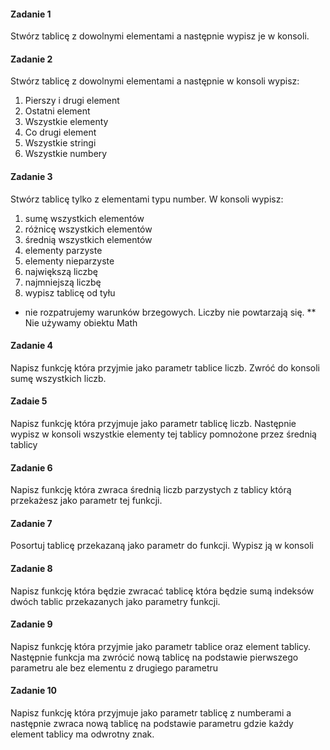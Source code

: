 #### Zadanie 1

Stwórz tablicę z dowolnymi elementami a następnie wypisz je w konsoli.

#### Zadanie 2

Stwórz tablicę z dowolnymi elementami a następnie w konsoli wypisz:

1. Pierszy i drugi element
2. Ostatni element
3. Wszystkie elementy
4. Co drugi element
5. Wszystkie stringi
6. Wszystkie numbery 

#### Zadanie 3

Stwórz tablicę tylko z elementami typu number. W konsoli wypisz:

1. sumę wszystkich elementów
2. różnicę wszystkich elementów
3. średnią wszystkich elementów
4. elementy parzyste
5. elementy nieparzyste
6. największą liczbę
7. najmniejszą liczbę
8. wypisz tablicę od tyłu

* nie rozpatrujemy warunków brzegowych. Liczby nie powtarzają się.
** Nie używamy obiektu Math

#### Zadanie 4

Napisz funkcję która przyjmie jako parametr tablice liczb. Zwróć do konsoli sumę wszystkich liczb.

#### Zadaie 5

Napisz funkcję która przyjmuje jako parametr tablicę liczb. Następnie wypisz w konsoli wszystkie elementy tej tablicy pomnożone przez średnią tablicy

#### Zadanie 6

Napisz funkcję która zwraca średnią liczb parzystych z tablicy którą przekażesz jako parametr tej funkcji.

#### Zadanie 7

Posortuj tablicę przekazaną jako parametr do funkcji. Wypisz ją w konsoli

#### Zadanie 8

Napisz funkcję która będzie zwracać tablicę która będzie sumą indeksów dwóch tablic przekazanych jako parametry funkcji.

#### Zadanie 9

Napisz funkcję która przyjmie jako parametr tablice oraz element tablicy. Następnie funkcja ma zwrócić nową tablicę na podstawie pierwszego parametru ale bez elementu z drugiego parametru

#### Zadanie 10

Napisz funkcję która przyjmuje jako parametr tablicę z numberami a następnie zwraca nową tablicę na podstawie parametru gdzie każdy element tablicy ma odwrotny znak.